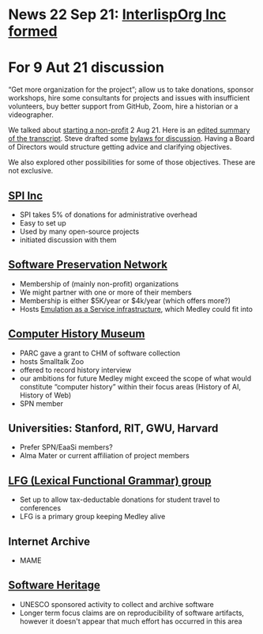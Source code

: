 # News 22 Sep 21: [InterlispOrg Inc formed](https://github.com/Interlisp/medley/wiki/InterlispOrg-Inc)


# For 9 Aut 21 discussion

“Get more organization for the project”; allow us to take donations, sponsor workshops, hire some consultants for projects and issues with insufficient volunteers, buy better support from GitHub, Zoom, hire a historian or a videographer.

We talked about [starting a non-profit](https://youtu.be/q1tyOhjySNs) 2 Aug 21. Here is an [edited summary of the transcript](https://github.com/Interlisp/medley/wiki/21-08-02-notes-on-organization-goals). Steve drafted some [bylaws for discussion](https://github.com/Interlisp/medley/wiki/Draft-Bylaws-of-Interlisp.org).
Having a Board of Directors would structure getting advice and clarifying objectives.

We also explored other possibilities for some of those objectives. These are not exclusive. 

## [SPI Inc](https://www.spi-inc.org/projects/services/) 

* SPI takes 5% of donations for administrative overhead
* Easy to set up
* Used by many open-source projects
* initiated discussion with them

## [Software Preservation Network](https://www.softwarepreservationnetwork.org/about/)
* Membership of (mainly non-profit) organizations
* We might partner with one or more of their members
* Membership is either $5K/year or $4k/year (which offers more?)
* Hosts [Emulation as a Service infrastructure](https://www.softwarepreservationnetwork.org/emulation-as-a-service-infrastructure/), which Medley could fit into

## [Computer History Museum](https://computerhistory.org/)
* PARC gave a grant to CHM of software collection
* hosts Smalltalk Zoo
* offered to record history interview
* our ambitions for future Medley might exceed the scope of what would constitute “computer history” within their focus areas (History of AI, History of Web)
* SPN member

## Universities: Stanford, RIT, GWU, Harvard
* Prefer SPN/EaaSi members?
* Alma Mater or current affiliation of project members

## [LFG (Lexical Functional Grammar) group](https://ling.sprachwiss.uni-konstanz.de/pages/home/lfg/ilfga/constitution.html)
* Set up to allow tax-deductable donations for student travel to conferences
* LFG is a primary group keeping Medley alive

## Internet Archive
* MAME 

## [Software Heritage](https://www.softwareheritage.org/)
* UNESCO sponsored activity to collect and archive software
* Longer term focus claims are on reproducibility of software artifacts, however it doesn't appear that much effort has occurred in this area



